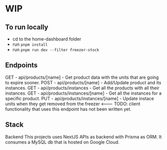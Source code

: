 # WIP

## To run locally
- cd to the home-dashboard folder
- run `pnpm install`
- run `pnpm run dev --filter freezer-stock`

## Endpoints

GET - api/products/[name] - Get product data with the units that are going to expire sooner.
POST - api/products/[name] - Add/Update product and its instances.
GET - api/products/instances - Get all the products with all their instances.
GET - api/products/instances/[name] - Get all the instances for a specific product.
PUT - api/products/instances/[name] - Update instace units when they get removed from the freezer <--- TODO: client functionality that uses this endpoint has not been written yet.

## Stack
Backend
This projects uses NextJS APIs as backend with Prisma as ORM.
It consumes a MySQL db that is hosted on Google Cloud.


